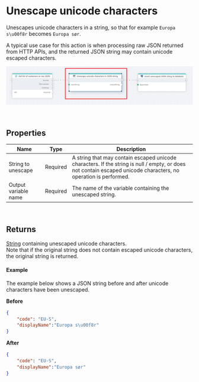 # Unescape unicode characters

Unescapes unicode characters in a string, so that for example `Europa s\u00f8r` becomes `Europa sør`.

A typical use case for this action is when processing raw JSON returned from HTTP APIs, and the returned JSON string may contain unicode escaped characters.

![img](/images/flow/unescape-unicode-characters.png)

<br/>

## Properties
| Name                 | Type      | Description                                           |
|--------------------- |-----------|-------------------------------------------------------|
| String to unescape   | Required  | A string that may contain escaped unicode characters. If the string is null / empty, or does not contain escaped unicode characters, no operation is performed. |
| Output variable name | Required  | The name of the variable containing the unescaped string. |

<br/>

## Returns
[String](https://learn.microsoft.com/en-us/dotnet/api/system.string) containing unescaped unicode characters.  
Note that if the original string does not contain escaped unicode characters, the original string is returned. 

#### Example
The example below shows a JSON string before and after unicode characters have been unescaped.  

**Before**  
```json
{
    "code": "EU-S",
    "displayName":"Europa s\u00f8r"
}
```

**After**  
```json
{
    "code": "EU-S",
    "displayName":"Europa sør"
}
```